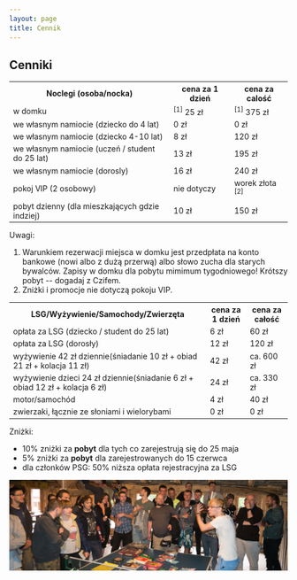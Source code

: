 ```yaml
---
layout: page
title: Cennik
---
```


## Cenniki

<table>

<tr>
<th>Noclegi (osoba/nocka) </th>
<th class="right">cena za 1 dzień</th>
<th class="right">cena za calość</th>
</tr>

<tr>
<td>w domku</td>
<td class="right"><sup>[1]</sup> 25 zł</td>
<td class="right"><sup>[1]</sup> 375 zł</td>
</tr>

<tr>
<td>we własnym namiocie  (dziecko do 4 lat)</td>
<td class="right">0 zł</td>
<td class="right">0 zł</td>
</tr>

<tr>
<td> we własnym namiocie (dziecko 4-10 lat)</td>
<td class="right">8 zł</td>
<td class="right">120 zł</td>
</tr>

<tr>
<td> we własnym namiocie (uczeń / student do 25 lat)</td>
<td class="right">13 zł</td>
<td class="right">195 zł</td>
</tr>

<tr>
<td>we własnym namiocie (dorosly)</td>
<td class="right">16 zł</td>
<td class="right">240 zł</td>
</tr>

<tr>
<td>pokoj VIP (2 osobowy)</td>
<td class="right">nie dotyczy</td>
<td class="right">worek złota <sup>[2]</sup></td>
</tr>

<tr>
<td>pobyt dzienny (dla mieszkających gdzie indziej)</td>
<td class="right">10 zł</td>
<td class="right">150 zł</td>
</tr>

</table>

Uwagi:  

1. Warunkiem rezerwacji miejsca w domku jest przedpłata na konto bankowe (nowi albo z dużą przerwą) albo słowo zucha dla starych bywalców. Zapisy w domku dla pobytu mimimum tygodniowego! Krótszy pobyt -- dogadaj z Czifem.
2. Zniżki i promocje nie dotyczą pokoju VIP.

<table>

<tr>
<th>LSG/Wyżywienie/Samochody/Zwierzęta</th>
<th class="right">cena za 1 dzień</th>
<th class="right">cena za całość</th>
</tr>

<tr>
<td>opłata za LSG (dziecko / student do 25 lat)</td>
<td class="right">6 zł</td>
<td class="right">60 zł</td>
</tr>

<tr>
<td>opłata za LSG (dorosły)</td>
<td class="right">12 zł</td>
<td class="right">120 zł</td>
</tr>

<tr>
<td>wyżywienie 42 zł dziennie(śniadanie 10 zł + obiad 21 zł + kolacja 11 zł)</td>
<td class="right">42 zł</td>
<td class="right">ca. 600 zł </td>

</tr>
<tr>
<td>wyżywienie dzieci  24 zł dziennie(śniadanie 6 zł + obiad  12 zł + kolacja 6 zł)</td>
<td class="right">24 zł</td>
<td class="right">ca. 330 zł </td>

</tr>

<tr>
<td>motor/samochód</td>
<td class="right">4 zł</td>
<td class="right">40 zł</td>
</tr>

<tr>
<td>zwierzaki, łącznie ze słoniami i wielorybami</td>
<td class="right">0 zł</td>
<td class="right">0 zł</td>
</tr>

</table>

Zniżki:
- 10% zniżki za **pobyt** dla tych co zarejestrują się do 25 maja
- 5% zniżki za **pobyt** dla zarejestrowanych do 15 czerwca
- dla członków PSG: 50% niższa opłata rejestracyjna za LSG

![licytacja](/public/licytacja.jpg)
